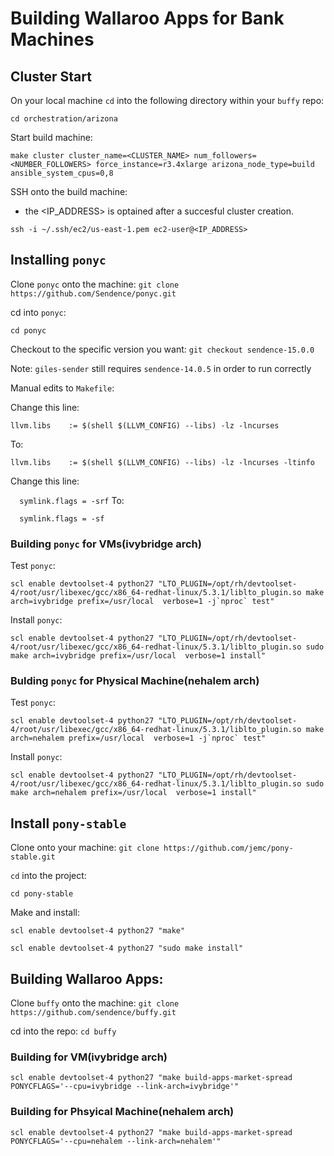 # Building Wallaroo Apps for Bank Machines

## Cluster Start

On your local machine `cd` into the following directory within your `buffy` repo:

```
cd orchestration/arizona
```

Start build machine:
```
make cluster cluster_name=<CLUSTER_NAME> num_followers=<NUMBER_FOLLOWERS> force_instance=r3.4xlarge arizona_node_type=build ansible_system_cpus=0,8
```

SSH onto the build machine:
- the <IP_ADDRESS> is optained after a succesful cluster creation.

```
ssh -i ~/.ssh/ec2/us-east-1.pem ec2-user@<IP_ADDRESS>
```

## Installing `ponyc`

Clone `ponyc` onto the machine:
`
git clone https://github.com/Sendence/ponyc.git
`

cd into `ponyc`:

`cd ponyc`

Checkout to the specific version you want:
`git checkout sendence-15.0.0`

Note: `giles-sender` still requires `sendence-14.0.5` in order to run correctly

Manual edits to `Makefile`:

Change this line:

`llvm.libs    := $(shell $(LLVM_CONFIG) --libs) -lz -lncurses`

To:

`llvm.libs    := $(shell $(LLVM_CONFIG) --libs) -lz -lncurses -ltinfo`

Change this line:

`  symlink.flags = -srf`
To:

`  symlink.flags = -sf`

### Building `ponyc` for VMs(ivybridge arch)

Test `ponyc`:
```
scl enable devtoolset-4 python27 "LTO_PLUGIN=/opt/rh/devtoolset-4/root/usr/libexec/gcc/x86_64-redhat-linux/5.3.1/liblto_plugin.so make arch=ivybridge prefix=/usr/local  verbose=1 -j`nproc` test"
```

Install `ponyc`:
```
scl enable devtoolset-4 python27 "LTO_PLUGIN=/opt/rh/devtoolset-4/root/usr/libexec/gcc/x86_64-redhat-linux/5.3.1/liblto_plugin.so sudo make arch=ivybridge prefix=/usr/local  verbose=1 install"
```

### Bulding `ponyc` for Physical Machine(nehalem arch)

Test `ponyc`:
```
scl enable devtoolset-4 python27 "LTO_PLUGIN=/opt/rh/devtoolset-4/root/usr/libexec/gcc/x86_64-redhat-linux/5.3.1/liblto_plugin.so make arch=nehalem prefix=/usr/local  verbose=1 -j`nproc` test"
```

Install `ponyc`:
```
scl enable devtoolset-4 python27 "LTO_PLUGIN=/opt/rh/devtoolset-4/root/usr/libexec/gcc/x86_64-redhat-linux/5.3.1/liblto_plugin.so sudo make arch=nehalem prefix=/usr/local  verbose=1 install"
```

## Install `pony-stable`
Clone onto your machine:
`git clone https://github.com/jemc/pony-stable.git`

`cd` into the project:

`
cd pony-stable
`

Make and install:

```
scl enable devtoolset-4 python27 "make"
```
```
scl enable devtoolset-4 python27 "sudo make install"
```

## Building Wallaroo Apps:

Clone `buffy` onto the machine:
`git clone https://github.com/sendence/buffy.git`

cd into the repo:
`cd buffy`

### Building for VM(ivybridge arch)
```
scl enable devtoolset-4 python27 "make build-apps-market-spread PONYCFLAGS='--cpu=ivybridge --link-arch=ivybridge'"
```

### Building for Phsyical Machine(nehalem arch)

```
scl enable devtoolset-4 python27 "make build-apps-market-spread PONYCFLAGS='--cpu=nehalem --link-arch=nehalem'"
```
